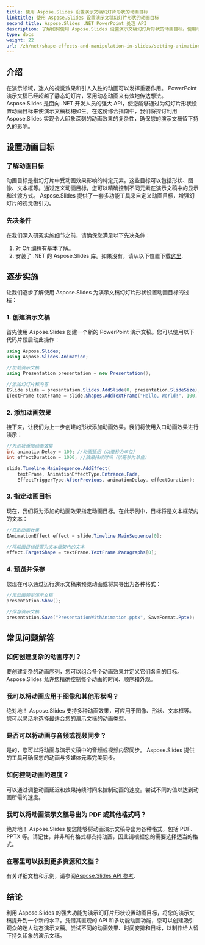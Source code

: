 ```yaml
---
title: 使用 Aspose.Slides 设置演示文稿幻灯片形状的动画目标
linktitle: 使用 Aspose.Slides 设置演示文稿幻灯片形状的动画目标
second_title: Aspose.Slides .NET PowerPoint 处理 API
description: 了解如何使用 Aspose.Slides 设置演示文稿幻灯片形状的动画目标。使用动态动画创建引人入胜的演示文稿。
type: docs
weight: 22
url: /zh/net/shape-effects-and-manipulation-in-slides/setting-animation-targets-shapes/
---
```


## 介绍

在演示领域，迷人的视觉效果和引人入胜的动画可以发挥重要作用。 PowerPoint 演示文稿已经超越了静态幻灯片，采用动态动画来有效地传达想法。 Aspose.Slides 是面向 .NET 开发人员的强大 API，使您能够通过为幻灯片形状设置动画目标来使演示文稿栩栩如生。在这份综合指南中，我们将探讨利用 Aspose.Slides 实现令人印象深刻的动画效果的复杂性，确保您的演示文稿留下持久的影响。

## 设置动画目标

### 了解动画目标

动画目标是指幻灯片中受动画效果影响的特定元素。这些目标可以包括形状、图像、文本框等。通过定义动画目标，您可以精确控制不同元素在演示文稿中的显示和过渡方式。 Aspose.Slides 提供了一套多功能工具来自定义动画目标，增强幻灯片的视觉吸引力。

### 先决条件

在我们深入研究实施细节之前，请确保您满足以下先决条件：

1. 对 C# 编程有基本了解。
2. 安装了 .NET 的 Aspose.Slides 库。如果没有，请从以下位置下载[这里](https://releases.aspose.com/slides/net/).

## 逐步实施

让我们逐步了解使用 Aspose.Slides 为演示文稿幻灯片形状设置动画目标的过程：

### 1. 创建演示文稿

首先使用 Aspose.Slides 创建一个新的 PowerPoint 演示文稿。您可以使用以下代码片段启动此操作：

```csharp
using Aspose.Slides;
using Aspose.Slides.Animation;

//加载演示文稿
using Presentation presentation = new Presentation();

//添加幻灯片和内容
ISlide slide = presentation.Slides.AddSlide(0, presentation.SlideSize);
ITextFrame textFrame = slide.Shapes.AddTextFrame("Hello, World!", 100, 100, 500, 300);
```

### 2. 添加动画效果

接下来，让我们为上一步创建的形状添加动画效果。我们将使用入口动画效果进行演示：

```csharp
//为形状添加动画效果
int animationDelay = 100; //动画延迟（以毫秒为单位）
int effectDuration = 1000; //效果持续时间（以毫秒为单位）

slide.Timeline.MainSequence.AddEffect(
    textFrame, AnimationEffectType.Entrance.Fade,
    EffectTriggerType.AfterPrevious, animationDelay, effectDuration);
```

### 3. 指定动画目标

现在，我们将为添加的动画效果指定动画目标。在此示例中，目标将是文本框架内的文本：

```csharp
//获取动画效果
IAnimationEffect effect = slide.Timeline.MainSequence[0];

//将动画目标设置为文本框架内的文本
effect.TargetShape = textFrame.TextFrame.Paragraphs[0];
```

### 4. 预览并保存

您现在可以通过运行演示文稿来预览动画或将其导出为各种格式：

```csharp
//用动画预览演示文稿
presentation.Show();

//保存演示文稿
presentation.Save("PresentationWithAnimation.pptx", SaveFormat.Pptx);
```

## 常见问题解答

### 如何创建复杂的动画序列？

要创建复杂的动画序列，您可以组合多个动画效果并定义它们各自的目标。 Aspose.Slides 允许您精确控制每个动画的时间、顺序和外观。

### 我可以将动画应用于图像和其他形状吗？

绝对地！ Aspose.Slides 支持多种动画效果，可应用于图像、形状、文本框等。您可以灵活地选择最适合您的演示文稿的动画类型。

### 是否可以将动画与音频或视频同步？

是的，您可以将动画与演示文稿中的音频或视频内容同步。 Aspose.Slides 提供的工具可确保您的动画与多媒体元素完美同步。

### 如何控制动画的速度？

可以通过调整动画延迟和效果持续时间来控制动画的速度。尝试不同的值以达到动画所需的速度。

### 我可以将动画演示文稿导出为 PDF 或其他格式吗？

绝对地！ Aspose.Slides 使您能够将动画演示文稿导出为各种格式，包括 PDF、PPTX 等。请记住，并非所有格式都支持动画，因此请根据您的需要选择适当的格式。

### 在哪里可以找到更多资源和文档？

有关详细文档和示例，请参阅[Aspose.Slides API 参考](https://reference.aspose.com/slides/net/).

## 结论

利用 Aspose.Slides 的强大功能为演示幻灯片形状设置动画目标，将您的演示文稿提升到一个新的水平。凭借其直观的 API 和多功能动画功能，您可以创建吸引观众的迷人动态演示文稿。尝试不同的动画效果、时间安排和目标，以制作给人留下持久印象的演示文稿。